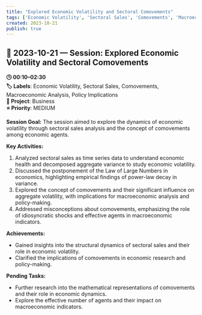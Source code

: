 ```yaml
---
title: "Explored Economic Volatility and Sectoral Comovements"
tags: ['Economic Volatility', 'Sectoral Sales', 'Comovements', 'Macroeconomic Analysis', 'Policy Implications']
created: 2023-10-21
publish: true
---
```


## 📅 2023-10-21 — Session: Explored Economic Volatility and Sectoral Comovements

**🕒 00:10–02:30**  
**🏷️ Labels**: Economic Volatility, Sectoral Sales, Comovements, Macroeconomic Analysis, Policy Implications  
**📂 Project**: Business  
**⭐ Priority**: MEDIUM  


**Session Goal:**
The session aimed to explore the dynamics of economic volatility through sectoral sales analysis and the concept of comovements among economic agents.

**Key Activities:**
1. Analyzed sectoral sales as time series data to understand economic health and decomposed aggregate variance to study economic volatility.
2. Discussed the postponement of the Law of Large Numbers in economics, highlighting empirical findings of power-law decay in variance.
3. Explored the concept of comovements and their significant influence on aggregate volatility, with implications for macroeconomic analysis and policy-making.
4. Addressed misconceptions about comovements, emphasizing the role of idiosyncratic shocks and effective agents in macroeconomic indicators.

**Achievements:**
- Gained insights into the structural dynamics of sectoral sales and their role in economic volatility.
- Clarified the implications of comovements in economic research and policy-making.

**Pending Tasks:**
- Further research into the mathematical representations of comovements and their role in economic dynamics.
- Explore the effective number of agents and their impact on macroeconomic indicators.
